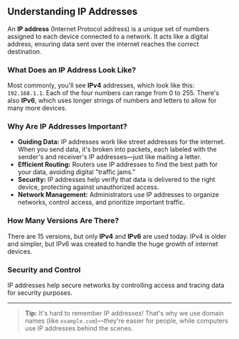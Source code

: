 ## Understanding IP Addresses

An **IP address** (Internet Protocol address) is a unique set of numbers assigned to each device connected to a network. It acts like a digital address, ensuring data sent over the internet reaches the correct destination.

### What Does an IP Address Look Like?

Most commonly, you'll see **IPv4** addresses, which look like this: `192.168.1.1`. Each of the four numbers can range from 0 to 255. There's also **IPv6**, which uses longer strings of numbers and letters to allow for many more devices.

### Why Are IP Addresses Important?

- **Guiding Data:** IP addresses work like street addresses for the internet. When you send data, it's broken into packets, each labeled with the sender's and receiver's IP addresses—just like mailing a letter.
- **Efficient Routing:** Routers use IP addresses to find the best path for your data, avoiding digital "traffic jams."
- **Security:** IP addresses help verify that data is delivered to the right device, protecting against unauthorized access.
- **Network Management:** Administrators use IP addresses to organize networks, control access, and prioritize important traffic.

### How Many Versions Are There?

There are 15 versions, but only **IPv4** and **IPv6** are used today. IPv4 is older and simpler, but IPv6 was created to handle the huge growth of internet devices.

### Security and Control

IP addresses help secure networks by controlling access and tracing data for security purposes.

---

> **Tip:** It's hard to remember IP addresses! That's why we use domain names (like `example.com`)—they're easier for people, while computers use IP addresses behind the scenes.
